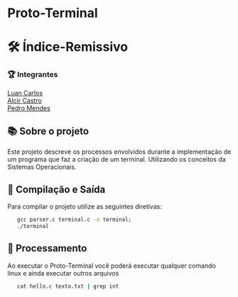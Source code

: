# Proto-Terminal
# :hammer_and_wrench: Índice-Remissivo

### :trophy: Integrantes

[Luan Carlos](https://github.com/luanacarlos) <br/>
[Alcir Castro](https://github.com/heberkk) <br/>
[Pedro Mendes](https://github.com/PedroLucasMendes) <br/>

## :books: Sobre o projeto

Este projeto descreve os processos envolvidos durante a implementação de um programa que faz a criação de um terminal. Utilizando os conceitos da Sistemas Operacionais.


## :file_folder: Compilação e Saída

Para compilar o projeto utilize as seguintes diretivas:

~~~cmd
   gcc parser.c terminal.c -o terminal;
   ./terminal
~~~

## :book: Processamento

Ao executar o Proto-Terminal você poderá executar qualquer comando linux e ainda executar outros arquivos

~~~cmd
   cat hello.c texto.txt | grep int
~~~


